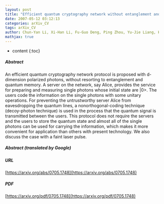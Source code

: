 ```yaml
---
layout: post
title: "Efficient quantum cryptography network without entanglement and quantum memory"
date: 2007-05-12 03:12:13
categories: arXiv_CV
tags: arXiv_CV
author: Chun-Yan Li, Xi-Han Li, Fu-Guo Deng, Ping Zhou, Yu-Jie Liang, Hong-Yu Zhou
mathjax: true
---
```


* content
{:toc}

##### Abstract
An efficient quantum cryptography network protocol is proposed with d-dimension polarized photons, without resorting to entanglement and quantum memory. A server on the network, say Alice, provides the service for preparing and measuring single photons whose initial state are |0>. The users code the information on the single photons with some unitary operations. For preventing the untrustworthy server Alice from eavesdropping the quantum lines, a nonorthogonal-coding technique (decoy-photon technique) is used in the process that the quantum signal is transmitted between the users. This protocol does not require the servers and the users to store the quantum state and almost all of the single photons can be used for carrying the information, which makes it more convenient for application than others with present technology. We also discuss the case with a faint laser pulse.

##### Abstract (translated by Google)


##### URL
[https://arxiv.org/abs/0705.1748](https://arxiv.org/abs/0705.1748)

##### PDF
[https://arxiv.org/pdf/0705.1748](https://arxiv.org/pdf/0705.1748)

